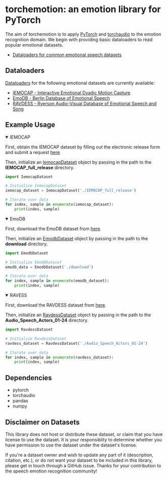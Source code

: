 torchemotion: an emotion library for PyTorch
========================================

The aim of torchemotion is to apply [PyTorch](https://github.com/pytorch/pytorch) and [torchaudio](https://github.com/pytorch/audio) to the emotion recognition domain. We begin with providing basic dataloaders to read popular emotional datasets.

- [Dataloaders for common emotional speech datasets](https://github.com/alanwuha/torchemotion/tree/master/datasets)

## Dataloaders 

[Dataloaders](https://pytorch.org/tutorials/beginner/data_loading_tutorial.html?highlight=dataloader) for the following emotional datasets are currently available:

- [IEMOCAP - Interactive Emotional Dyadic Motion Capture](https://sail.usc.edu/iemocap/)
- [EmoDB - Berlin Database of Emotional Speech](http://emodb.bilderbar.info/start.html)
- [RAVDESS - Ryerson Audio-Visual Database of Emotional Speech and Song](https://zenodo.org/record/1188976#.X2OIfnUzbJw)

## Example Usage

<details open>
<summary>IEMOCAP</summary>

First, obtain the IEMOCAP dataset by filling out the electronic release form and submit a request [here](https://sail.usc.edu/iemocap/iemocap_release.htm).

Then, initialize an [IemocapDataset](./datasets/IemocapDataset.py) object by passing in the path to the __IEMOCAP_full_release__ directory.

```python
import IemocapDataset

# Initialize IemocapDataset
iemocap_dataset = IemocapDataset('./IEMOCAP_full_release')

# Iterate over data
for index, sample in enumerate(iemocap_dataset):
    print(index, sample)
```
</details>

<details open>
<summary>EmoDB</summary>

First, download the EmoDB dataset from [here](http://emodb.bilderbar.info/docu/#download). 

Then, initialize an [EmodbDataset](./datasets/EmodbDataset.py) object by passing in the path to the __download__ directory.

```python
import EmodbDataset

# Initialize EmodbDataset
emodb_data = EmodbDataset('./download')

# Iterate over data
for index, sample in enumerate(emodb_dataset):
    print(index, sample)
```
</details>

<details open>
<summary>RAVESS</summary>

First, download the RAVDESS dataset from [here](https://zenodo.org/record/1188976/files/Audio_Speech_Actors_01-24.zip?download=1).

Then, initialize an [RavdessDataset](./datasets/RavdessDataset.py) object by passing in the path to the __Audio_Speech_Actors_01-24__ directory.

```python
import RavdessDataset

# Initialize RavdessDataset
ravdess_dataset = RavdessDataset('./Audio_Speech_Actors_01-24')

# Iterate over data
for index, sample in enumerate(ravdess_dataset):
    print(index, sample)
```
</details>

## Dependencies

- pytorch
- torchaudio
- pandas
- numpy

## Disclaimer on Datasets

This library does not host or distribute these dataset, or claim that you have license to use the dataset. It is your responsiblity to determine whether you have permission to use the dataset under the dataset's license.

If you're a dataset owner and wish to update any part of it (description, citation, etc.), or do not want your dataset to be included in this library, please get in touch through a GitHub issue. Thanks for your contribution to the speech emotion recognition community!
